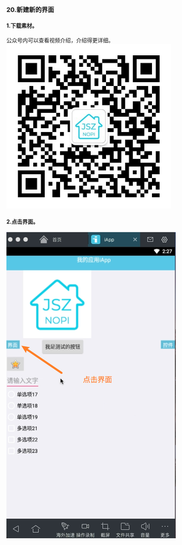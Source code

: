 ### 20.新建新的界面
#### 1.下载素材。
公众号内可以查看视频介绍，介绍得更详细。
![title](https://raw.githubusercontent.com/JSZNopi/JSZImage/master/gitnote/2019/10/30/WXCODE-1572446034519.jpeg)

#### 2.点击界面。
![title](https://raw.githubusercontent.com/JSZNopi/JSZImage/master/gitnote/2019/11/27/1-1574863251501.png)